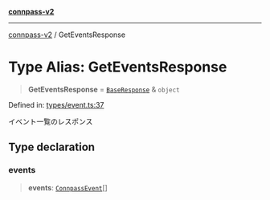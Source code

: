 [**connpass-v2**](../README.md)

***

[connpass-v2](../globals.md) / GetEventsResponse

# Type Alias: GetEventsResponse

> **GetEventsResponse** = [`BaseResponse`](BaseResponse.md) & `object`

Defined in: [types/event.ts:37](https://github.com/ryohidaka/node-connpass/blob/667a81904c823d7acdccd711ac157ba06085425b/src/types/event.ts#L37)

イベント一覧のレスポンス

## Type declaration

### events

> **events**: [`ConnpassEvent`](ConnpassEvent.md)[]
